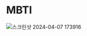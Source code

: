# MBTI
![스크린샷 2024-04-07 173916](https://github.com/pjh0846/Term-project-PJH/assets/81511526/27569de8-b0dc-44c7-a7fa-c3c29790c22d)
